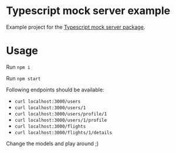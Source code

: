 #  Typescript mock server example

Example project for the [Typescript mock server package](https://github.com/GuyT07/typescript-mock-server).

# Usage
Run `npm i`

Run `npm start`

Following endpoints should be available:

- `curl localhost:3000/users`
- `curl localhost:3000/users/1`
- `curl localhost:3000/users/profile/1`
- `curl localhost:3000/users/1/profile`
- `curl localhost:3000/flights`
- `curl localhost:3000/flights/1/details`

Change the models and play around ;)
